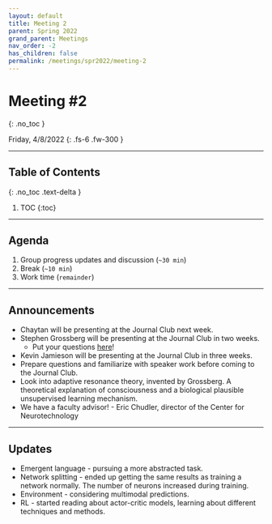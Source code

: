 ```yaml
---
layout: default
title: Meeting 2
parent: Spring 2022
grand_parent: Meetings
nav_order: -2
has_children: false
permalink: /meetings/spr2022/meeting-2
---
```


# Meeting #2
{: .no_toc }

Friday, 4/8/2022
{: .fs-6 .fw-300 }

---

## Table of Contents
{: .no_toc .text-delta }

1. TOC
{:toc}

---

## Agenda
1. Group progress updates and discussion (`~30 min`)
2. Break (`~10 min`)
3. Work time (`remainder`)

---

## Announcements
- Chaytan will be presenting at the Journal Club next week.
- Stephen Grossberg will be presenting at the Journal Club in two weeks.
  - Put your questions [here](https://docs.google.com/spreadsheets/d/1qL5P9sTTR5QuxZ_z0DbdOe72RYQyRjrY7vIkNaYCI68/edit#gid=0)!
- Kevin Jamieson will be presenting at the Journal Club in three weeks.
- Prepare questions and familiarize with speaker work before coming to the Journal Club.
- Look into adaptive resonance theory, invented by Grossberg. A theoretical explanation of consciousness and a biological plausible unsupervised learning mechanism.
- We have a faculty advisor! - Eric Chudler, director of the Center for Neurotechnology

---

## Updates
- Emergent language - pursuing a more abstracted task.
- Network splitting - ended up getting the same results as training a network normally. The number of neurons increased during training.
- Environment - considering multimodal predictions.
- RL - started reading about actor-critic models, learning about different techniques and methods.














